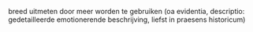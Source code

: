 breed uitmeten door meer worden te gebruiken (oa evidentia, descriptio: gedetailleerde emotionerende beschrijving, liefst in praesens historicum)
